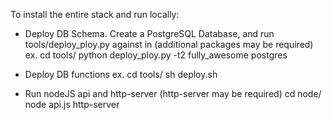 To install the entire stack and run locally:

- Deploy DB Schema.
Create a PostgreSQL Database, and run tools/deploy_ploy.py against in (additional packages may be required)
ex.
        cd tools/
        python deploy_ploy.py -t2 fully_awesome postgres

- Deploy DB functions
ex.
        cd tools/
        sh deploy.sh 

- Run nodeJS api and http-server (http-server may be required)
        cd node/
        node api.js
        http-server 
